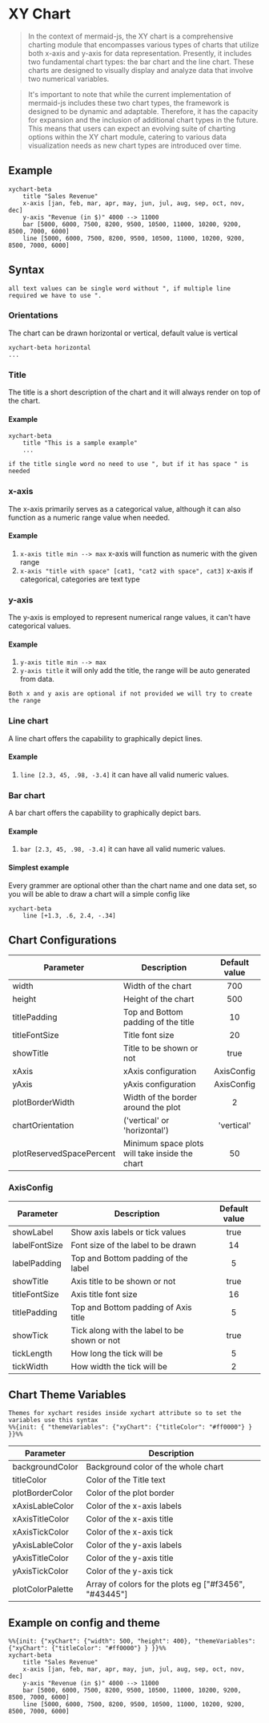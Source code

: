 # XY Chart

> In the context of mermaid-js, the XY chart is a comprehensive charting module that encompasses various types of charts that utilize both x-axis and y-axis for data representation. Presently, it includes two fundamental chart types: the bar chart and the line chart. These charts are designed to visually display and analyze data that involve two numerical variables.

> It's important to note that while the current implementation of mermaid-js includes these two chart types, the framework is designed to be dynamic and adaptable. Therefore, it has the capacity for expansion and the inclusion of additional chart types in the future. This means that users can expect an evolving suite of charting options within the XY chart module, catering to various data visualization needs as new chart types are introduced over time.

## Example

```mermaid-example
xychart-beta
    title "Sales Revenue"
    x-axis [jan, feb, mar, apr, may, jun, jul, aug, sep, oct, nov, dec]
    y-axis "Revenue (in $)" 4000 --> 11000
    bar [5000, 6000, 7500, 8200, 9500, 10500, 11000, 10200, 9200, 8500, 7000, 6000]
    line [5000, 6000, 7500, 8200, 9500, 10500, 11000, 10200, 9200, 8500, 7000, 6000]
```

## Syntax

```note
all text values can be single word without ", if multiple line required we have to use ".
```

### Orientations

The chart can be drawn horizontal or vertical, default value is vertical

```
xychart-beta horizontal
...
```

### Title

The title is a short description of the chart and it will always render on top of the chart.

#### Example

```
xychart-beta
    title "This is a sample example"
    ...
```

```note
if the title single word no need to use ", but if it has space " is needed
```

### x-axis

The x-axis primarily serves as a categorical value, although it can also function as a numeric range value when needed.

#### Example

1. `x-axis title min --> max` x-axis will function as numeric with the given range
2. `x-axis "title with space" [cat1, "cat2 with space", cat3]` x-axis if categorical, categories are text type

### y-axis

The y-axis is employed to represent numerical range values, it can't have categorical values.

#### Example

1. `y-axis title min --> max`
2. `y-axis title` it will only add the title, the range will be auto generated from data.

```note
Both x and y axis are optional if not provided we will try to create the range
```

### Line chart

A line chart offers the capability to graphically depict lines.

#### Example

1. `line [2.3, 45, .98, -3.4]` it can have all valid numeric values.

### Bar chart

A bar chart offers the capability to graphically depict bars.

#### Example

1. `bar [2.3, 45, .98, -3.4]` it can have all valid numeric values.

#### Simplest example

Every grammer are optional other than the chart name and one data set, so you will be able to draw a chart will a simple config like

```
xychart-beta
    line [+1.3, .6, 2.4, -.34]
```

## Chart Configurations

| Parameter                | Description                                    | Default value |
| ------------------------ | ---------------------------------------------- | :-----------: |
| width                    | Width of the chart                             |      700      |
| height                   | Height of the chart                            |      500      |
| titlePadding             | Top and Bottom padding of the title            |      10       |
| titleFontSize            | Title font size                                |      20       |
| showTitle                | Title to be shown or not                       |     true      |
| xAxis                    | xAxis configuration                            |  AxisConfig   |
| yAxis                    | yAxis configuration                            |  AxisConfig   |
| plotBorderWidth          | Width of the border around the plot            |       2       |
| chartOrientation         | ('vertical' or 'horizontal')                   |  'vertical'   |
| plotReservedSpacePercent | Minimum space plots will take inside the chart |      50       |

### AxisConfig

| Parameter     | Description                                  | Default value |
| ------------- | -------------------------------------------- | :-----------: |
| showLabel     | Show axis labels or tick values              |     true      |
| labelFontSize | Font size of the label to be drawn           |      14       |
| labelPadding  | Top and Bottom padding of the label          |       5       |
| showTitle     | Axis title to be shown or not                |     true      |
| titleFontSize | Axis title font size                         |      16       |
| titlePadding  | Top and Bottom padding of Axis title         |       5       |
| showTick      | Tick along with the label to be shown or not |     true      |
| tickLength    | How long the tick will be                    |       5       |
| tickWidth     | How width the tick will be                   |       2       |

## Chart Theme Variables

```note
Themes for xychart resides inside xychart attribute so to set the variables use this syntax
%%{init: { "themeVariables": {"xyChart": {"titleColor": "#ff0000"} } }}%%
```

| Parameter        | Description                                           |
| ---------------- | ----------------------------------------------------- |
| backgroundColor  | Background color of the whole chart                   |
| titleColor       | Color of the Title text                               |
| plotBorderColor  | Color of the plot border                              |
| xAxisLableColor  | Color of the x-axis labels                            |
| xAxisTitleColor  | Color of the x-axis title                             |
| xAxisTickColor   | Color of the x-axis tick                              |
| yAxisLableColor  | Color of the y-axis labels                            |
| yAxisTitleColor  | Color of the y-axis title                             |
| yAxisTickColor   | Color of the y-axis tick                              |
| plotColorPalette | Array of colors for the plots eg ["#f3456", "#43445"] |

## Example on config and theme

```mermaid-example
%%{init: {"xyChart": {"width": 500, "height": 400}, "themeVariables": {"xyChart": {"titleColor": "#ff0000"} } }}%%
xychart-beta
    title "Sales Revenue"
    x-axis [jan, feb, mar, apr, may, jun, jul, aug, sep, oct, nov, dec]
    y-axis "Revenue (in $)" 4000 --> 11000
    bar [5000, 6000, 7500, 8200, 9500, 10500, 11000, 10200, 9200, 8500, 7000, 6000]
    line [5000, 6000, 7500, 8200, 9500, 10500, 11000, 10200, 9200, 8500, 7000, 6000]
```
